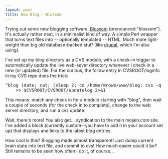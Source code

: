 ```yaml
---
layout: post
title: New Blog - Blosxom
---
```


<p>Trying out some new blogging software, <a
href="http://www.blosxom.com/">Blosxom</a> (pronounced
"blossom"). It's actually rather neat, in a minimalist kind of way. A
simple Perl wrapper that turns text files into -- optionally templated
-- HTML. Much more light-weight than big old database-backed stuff
(like <a href="http://www.drupal.org/">drupal</a>, which I'm also
using).</p>

<p>I've set up my blog directory as a CVS module, with a check-in trigger
to automatically update the live web-sever directory whenever I check
in a new (or updated) file. For the curious, the follow entry in
CVSROOT/loginfo in my CVS repo does the trick:</p>

<pre>^blog (date; cat; (sleep 2; cd /home/mrowe/www/blog; cvs -q update -Pd) &) \
    >> $CVSROOT/CVSROOT/updatelog 2>&1</pre>

<p>This means: match any check in for a module starting with "blog", then
wait a couple of seconds (for the check in to complete), change to the
web server directory, and run a cvs update.</p>

<p>Wait, there's more! You also get... syndication to the main mojain.com
site. I've added a block (currently custom--you have to add it in your
account set up) that displays and links to the latest blog entries.</p>

<p>How cool is this? Blogging made almost transparent! Just dump current
brain state into text file, and commit to cvs! How much easier could
it be? Still remains to be seen how often I do it, of course...</p>
